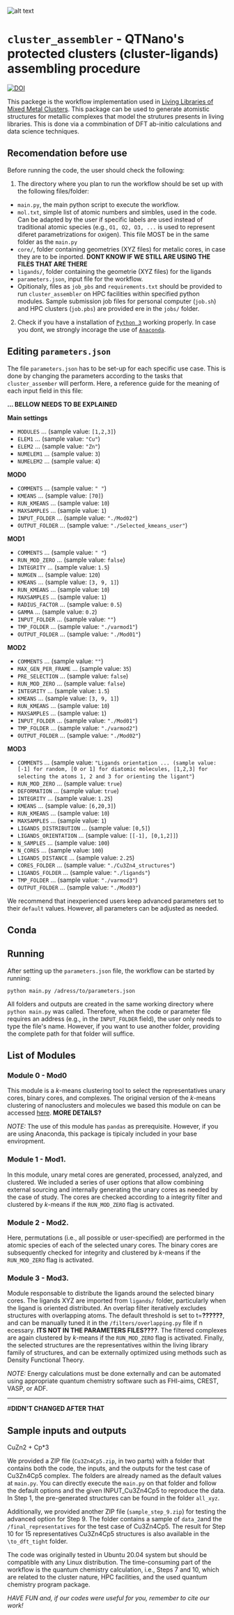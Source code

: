 ![alt text](https://qtnano.iqsc.usp.br/wp-content/themes/qtnano/images/logo_foot2.png)
# `cluster_assembler` - QTNano's protected clusters (cluster-ligands) assembling procedure

[![DOI](https://zenodo.org/badge/520031576.svg)](https://zenodo.org/badge/latestdoi/520031576)

This packege is the workflow implementation used in [Living Libraries of Mixed Metal Clusters](https://doi.org/).
This package can be used to generate atomistic structures for metallic complexes that model the strutures presents in living libraries.
This is done via a commbination of DFT ab-initio calculations and data science techniques.


## Recomendation before use
Before running the code, the user should check the following:

1. The directory where you plan to run the workflow should be set up with the following files/folder:
 - `main.py`, the main python script to execute the workflow.
 - `mol.txt`, simple list of atomic numbers and simbles, used in the code. Can be adapted by the user if specific labels are used instead of traditional atomic species (e.g., `O1, O2, O3, ...` is used to represent diferet parametrizations for oxigen). This file MOST be in the same folder as the `main.py`
 - `core/`, folder containing geometries (XYZ files) for metalic cores, in case they are to be inported.  **DONT KNOW IF WE STILL ARE USING THE FILES THAT ARE THERE**
 - `ligands/`, folder containing the geometrie (XYZ files) for the ligands
 - `parameters.json`, input file for the workflow.
 - Opitionaly, files as `job_pbs` and `requirements.txt` should be provided to run `cluster_assembler` on HPC facilities within specified python modules. Sample submission job files for 
 personal computer (`job.sh`) and HPC clusters (`job.pbs`) are provided ere in the `jobs/` folder.
2. Check if you have a installation of [`Python 3`](https://python.org) working properly. In case you dont, we strongly incorage the use of [`Anaconda`](https://anaconda.org/).


## Editing `parameters.json`

The file `parameters.json` has to be set-up for each specific use case. This is done by changing the parameters according to the tasks that `cluster_assember` will perform. Here, a reference guide for the meaning of each input field in this file:

**... BELLOW NEEDS TO BE EXPLAINED**

**Main settings** 
* `MODULES` ... (sample value: `[1,2,3]`)
* `ELEM1` ... (sample value: `"Cu"`)
* `ELEM2` ... (sample value: `"Zn"`)
* `NUMELEM1` ... (sample value: `3`)
* `NUMELEM2` ... (sample value: `4`)

**MOD0**
* `COMMENTS` ... (sample value: `" "`)
* `KMEANS` ... (sample value: `[70]`)
* `RUN_KMEANS` ... (sample value: `10`)
* `MAXSAMPLES` ... (sample value: `1`)
* `INPUT_FOLDER` ... (sample value: `"./Mod02"`)
* `OUTPUT_FOLDER` ... (sample value: `"./Selected_kmeans_user"`) 

**MOD1**
* `COMMENTS` ... (sample value: `" "`)
* `RUN_MOD_ZERO` ... (sample value: `false`)
* `INTEGRITY` ... (sample value: `1.5`)
* `NUMGEN` ... (sample value: `120`)
* `KMEANS` ... (sample value: `[3, 9, 1]`)
* `RUN_KMEANS` ... (sample value: `10`)
* `MAXSAMPLES` ... (sample value: `1`)
* `RADIUS_FACTOR` ... (sample value: `0.5`)
* `GAMMA` ... (sample value: `0.2`)
* `INPUT_FOLDER` ... (sample value: `""`)
* `TMP_FOLDER` ... (sample value: `"./varmod1"`)
* `OUTPUT_FOLDER` ... (sample value: `"./Mod01"`)


**MOD2**
* `COMMENTS` ... (sample value: `""`)
* `MAX_GEN_PER_FRAME` ... (sample value: `35`)
* `PRE_SELECTION` ... (sample value: `false`)
* `RUN_MOD_ZERO` ... (sample value: `false`)
* `INTEGRITY` ... (sample value: `1.5`)
* `KMEANS` ... (sample value: `[3, 9, 1]`)
* `RUN_KMEANS` ... (sample value: `10`)
* `MAXSAMPLES` ... (sample value: `1`)
* `INPUT_FOLDER` ... (sample value: `"./Mod01"`)
* `TMP_FOLDER` ... (sample value: `"./varmod2"`)
* `OUTPUT_FOLDER` ... (sample value: `"./Mod02"`) 

**MOD3**
* `COMMENTS` ... (sample value: `"Ligands orientation ... (sample value: [-1] for random, [0 or 1] for diatomic molecules, [1,2,3] for selecting the atoms 1, 2 and 3 for orienting the ligant"`) 
* `RUN_MOD_ZERO` ... (sample value: `true`)
* `DEFORMATION` ... (sample value: `true`)
* `INTEGRITY` ... (sample value: `1.25`)
* `KMEANS` ... (sample value: `[6,20,3]`)
* `RUN_KMEANS` ... (sample value: `10`)
* `MAXSAMPLES` ... (sample value: `1`)
* `LIGANDS_DISTRIBUTION` ... (sample value: `[0,5]`)
* `LIGANDS_ORIENTATION` ... (sample value: `[[-1], [0,1,2]]`)
* `N_SAMPLES` ... (sample value: `100`)
* `N_CORES` ... (sample value: `100`)
* `LIGANDS_DISTANCE` ... (sample value: `2.25`)
* `CORES_FOLDER` ... (sample value: `"./Cu3Zn4_structures"`)
* `LIGANDS_FOLDER` ... (sample value: `"./ligands"`)
* `TMP_FOLDER` ... (sample value: `"./varmod3"`)
* `OUTPUT_FOLDER` ... (sample value: `"./Mod03"`)


We recommend that inexperienced users keep advanced parameters set to their `default` values. However, all parameters can be adjusted as needed. 

## Conda

## Running
After setting up the `parameters.json` file, the workflow can be started by running:

```
python main.py /adress/to/parameters.json
```

All folders and outputs are created in the same working directory where `python main.py` was called. Therefore, when the code or parameter file requires an address (e.g., in the `INPUT_FOLDER` field), the user only needs to type the file's name. However, if you want to use another folder,  providing the complete path for that folder will suffice.

## List of Modules
### Module 0 - Mod0
This module is a *k*-means clustering tool to select the representatives unary cores, binary cores, and complexes. The original version of the *k*-means clustering of nanoclusters and molecules we based this module on can be accessed [here](https://github.com/quiles/Adsorption\_Clus/blob/main/representative.py). **MORE DETAILS?**

*NOTE:* The use of this module has `pandas` as prerequisite. However, if you are using Anaconda, this package is tipicaly included in your base enviropment.


### Module 1 - Mod1.
In this module, unary metal cores are generated, processed, analyzed, and clustered. We included a series of user options that allow combining external sourcing and internally generating the unary cores as needed by the case of study. The cores are checked according to a integrity filter and clustered by *k*-means if the `RUN_MOD_ZERO` flag is activated.

### Module 2 - Mod2.
Here, permutations (i.e., all possible or user-specified) are performed in the atomic species of each of the selected unary cores. The binary cores are subsequently checked for integrity and clustered by *k*-means if the `RUN_MOD_ZERO` flag is activated.

### Module 3 - Mod3.

Module responsable to distribute the ligands around the selected binary cores. The ligands XYZ are imported from `ligands/` folder, particularly when the ligand is oriented distributed. An overlap filter iteratively excludes structures with overlapping atoms. The default threshold is set to t=**??????**, and can be manually tuned it in the `/filters/overlapping.py` file if n ecessary. **ITS NOT IN THE PARAMETERS FILES????**. The filtered complexes are again clustered by *k*-means if the `RUN_MOD_ZERO` flag is activated. Finally, the selected structures are the representatives within the living library family of structures, and can be externally optimized using methods such as Density Functional Theory.

*NOTE:* Energy calculations must be done externally and can be automated using appropriate quantum chemistry software such as FHI-aims, CREST, VASP, or ADF.




---

#**DIDN'T CHANGED AFTER THAT** 



## Sample inputs and outputs

CuZn2 + Cp*3


We provided a ZIP file (`Cu3Zn4Cp5.zip`, in two parts) with a folder that contains both the code, the inputs, and the outputs for the test case of Cu3Zn4Cp5 complex. The folders are already named as the default values at `main.py`. You can directly execute the `main.py` on that folder and follow the default options and the given INPUT_Cu3Zn4Cp5 to reproduce the data. 
In Step 1, the pre-generated structures can be found in the folder `all_xyz`. 

Additionally, we provided another ZIP file (`sample_step_9.zip`) for testing the advanced option for Step 9. The folder contains a sample of `data_2`and the `/final_representatives` for the test case of Cu3Zn4Cp5. The result for Step 10 for 15 representatives Cu3Zn4Cp5 structures is also available in the `\to_dft_tight` folder.  

The code was originally tested in Ubuntu 20.04 system but should be compatible with any Linux distribution. The time-consuming part of the workflow is the quantum chemistry calculation, i.e., Steps 7 and 10, which are related to the cluster nature, HPC facilities, and the used quantum chemistry program package.


*HAVE FUN and, if our codes were useful for you, remember to cite our work!*


